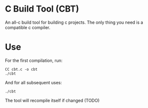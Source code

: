 # C Build Tool (CBT)
An all-c build tool for building c projects.
The only thing you need is a compatible c compiler.

# Use
For the first compilation, run:
```console
CC cbt.c -o cbt
./cbt
```
And for all subsequent uses:
```console
./cbt
```
The tool will recompile itself if changed (TODO)
